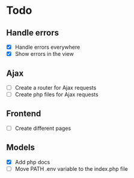 # Todo

## Handle errors

- [x] Handle errors everywhere
- [x] Show errors in the view

## Ajax

- [ ] Create a router for Ajax requests
- [ ] Create php files for Ajax requests

## Frontend

- [ ] Create different pages

## Models

- [x] Add php docs
- [ ] Move PATH .env variable to the index.php file
